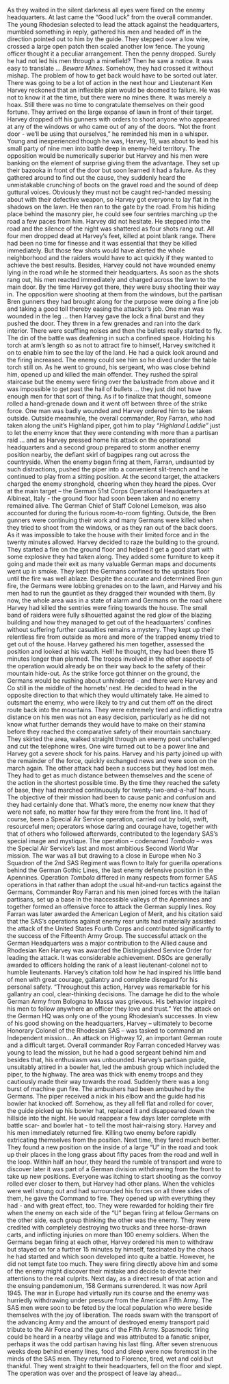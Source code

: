 As they waited in the silent darkness all eyes were fixed on the enemy headquarters. At last came the “Good luck” from the overall commander. The young Rhodesian selected to lead the attack against the headquarters, mumbled something in reply, gathered his men and headed off in the direction pointed out to him by the guide.
They stepped over a low wire, crossed a large open patch then scaled another low fence. The young officer thought it a peculiar arrangement. Then the penny dropped. Surely he had not led his men through a minefield? Then he saw a notice. It was easy to translate … _Beware Mines_.
Somehow, they had crossed it without mishap. The problem of how to get back would have to be sorted out later. There was going to be a lot of action in the next hour and Lieutenant Ken Harvey reckoned that an inflexible plan would be doomed to failure. He was not to know it at the time, but there were no mines there. It was merely a hoax.
Still there was no time to congratulate themselves on their good fortune. They arrived on the large expanse of lawn in front of their target. Harvey dropped off his gunners with orders to shoot anyone who appeared at any of the windows or who came out of any of the doors.
“Not the front door - we’ll be using that ourselves,” he reminded his men in a whisper.
Young and inexperienced though he was, Harvey, 19, was about to lead his small party of nine men into battle deep in enemy-held territory. The opposition would be numerically superior but Harvey and his men were banking on the element of surprise giving them the advantage.
They set up their bazooka in front of the door but soon learned it had a failure. As they gathered around to find out the cause, they suddenly heard the unmistakable crunching of boots on the gravel road and the sound of deep guttural voices.
Obviously they must not be caught red-handed messing about with their defective weapon, so Harvey got everyone to lay flat in the shadows on the lawn. He then ran to the gate by the road.
From his hiding place behind the masonry pier, he could see four sentries marching up the road a few paces from him.
Harvey did not hesitate.
He stepped into the road and the silence of the night was shattered as four shots rang out. All four men dropped dead at Harvey’s feet, killed at point blank range.
There had been no time for finesse and it was essential that they be killed immediately. But those few shots would have alerted the whole neighborhood and the raiders would have to act quickly if they wanted to achieve the best results. Besides, Harvey could not have wounded enemy lying in the road while he stormed their headquarters.
As soon as the shots rang out, his men reacted immediately and charged across the lawn to the main door. By the time Harvey got there, they were busy shooting their way in.
The opposition were shooting at them from the windows, but the partisan Bren gunners they had brought along for the purpose were doing a fine job and taking a good toll thereby easing the attacker’s job.
One man was wounded in the leg ... then Harvey gave the lock a final burst and they pushed the door. They threw in a few grenades and ran into the dark interior.
There were scuffling noises and then the bullets really started to fly. The din of the battle was deafening in such a confined space.
Holding his torch at arm’s length so as not to attract fire to himself, Harvey switched it on to enable him to see the lay of the land. He had a quick look around and the firing increased. The enemy could see him so he dived under the table torch still on. As he went to ground, his sergeant, who was close behind him, opened up and killed the main offender.
They rushed the spiral staircase but the enemy were firing over the balustrade from above and it was impossible to get past the hail of bullets ... they just did not have enough men for that sort of thing. As if to finalize that thought, someone rolled a hand-grenade down and it went off between three of the strike force. One man was badly wounded and Harvey ordered him to be taken outside.
Outside meanwhile, the overall commander, Roy Farran, who had taken along the unit’s Highland piper, got him to play _“Highland Laddie”_ just to let the enemy know that they were contending with more than a partisan raid ... and as Harvey pressed home his attack on the operational headquarters and a second group prepared to storm another enemy position nearby, the defiant skirl of bagpipes rang out across the countryside.
When the enemy began firing at them, Farran, undaunted by such distractions, pushed the piper into a convenient slit-trench and he continued to play from a sitting position. At the second target, the attackers charged the enemy stronghold, cheering when they heard the pipes.
Over at the main target – the German 51st Corps Operational Headquarters at Albineat, Italy - the ground floor had soon been taken and no enemy remained alive. The German Chief of Staff Colonel Lemelson, was also accounted for during the furious room-to-room fighting.
Outside, the Bren gunners were continuing their work and many Germans were killed when they tried to shoot from the windows, or as they ran out of the back doors.
As it was impossible to take the house with their limited force and in the twenty minutes allowed. Harvey decided to raze the building to the ground.
They started a fire on the ground floor and helped it get a good start with some explosive they had taken along. They added some furniture to keep it going and made their exit as many valuable German maps and documents went up in smoke. They kept the Germans confined to the upstairs floor until the fire was well ablaze. Despite the accurate and determined Bren gun fire, the Germans were lobbing grenades on to the lawn, and Harvey and his men had to run the gauntlet as they dragged their wounded with them.
By now, the whole area was in a state of alarm and Germans on the road where Harvey had killed the sentries were firing towards the house.
The small band of raiders were fully silhouetted against the red glow of the blazing building and how they managed to get out of the headquarters’ confines without suffering further casualties remains a mystery.
They kept up their relentless fire from outside as more and more of the trapped enemy tried to get out of the house.
Harvey gathered his men together, assessed the position and looked at his watch. Hell! he thought, they had been there 15 minutes longer than planned. The troops involved in the other aspects of the operation would already be on their way back to the safety of their mountain hide-out.
As the strike force got thinner on the ground, the Germans would be rushing about unhindered - and there were Harvey and Co still in the middle of the hornets’ nest.
He decided to head in the opposite direction to that which they would ultimately take. He aimed to outsmart the enemy, who were likely to try and cut them off on the direct route back into the mountains.
They were extremely tired and inflicting extra distance on his men was not an easy decision, particularly as he did not know what further demands they would have to make on their stamina before they reached the comparative safety of their mountain sanctuary.
They skirted the area, walked straight through an enemy post unchallenged and cut the telephone wires. One wire turned out to be a power line and Harvey got a severe shock for his pains.
Harvey and his party joined up with the remainder of the force, quickly exchanged news and were soon on the march again. The other attack had been a success but they had lost men.
They had to get as much distance between themselves and the scene of the action in the shortest possible time. By the time they reached the safety of base, they had marched continuously for twenty-two-and-a-half hours.
The objective of their mission had been to cause panic and confusion and they had certainly done that. What’s more, the enemy now knew that they were not safe, no matter how far they were from the front line.
It had of course, been a Special Air Service operation, carried out by bold, swift, resourceful men; operators whose daring and courage have, together with that of others who followed afterwards, contributed to the legendary SAS’s special image and mystique.
The operation – codenamed _Tombola_ – was the Special Air Service’s last and most ambitious Second World War mission. The war was all but drawing to a close in Europe when No 3 Squadron of the 2nd SAS Regiment was flown to Italy for guerilla operations behind the German Gothic Lines, the last enemy defensive position in the Apennines.
Operation _Tombola_ differed in many respects from former SAS operations in that rather than adopt the usual hit-and-run tactics against the Germans, Commander Roy Farran and his men joined forces with the Italian partisans, set up a base in the inaccessible valleys of the Apennines and together formed an offensive force to attack the German supply lines.
Roy Farran was later awarded the American Legion of Merit, and his citation said that the SAS’s operations against enemy rear units had materially assisted the attack of the United States Fourth Corps and contributed significantly to the success of the Fifteenth Army Group.
The successful attack on the German Headquarters was a major contribution to the Allied cause and Rhodesian Ken Harvey was awarded the Distinguished Service Order for leading the attack. It was considerable achievement. DSOs are generally awarded to officers holding the rank of a least lieutenant-colonel not to humble lieutenants.
Harvey’s citation told how he had inspired his little band of men with great courage, gallantry and complete disregard for his personal safety.
“Throughout this action, Harvey was remarkable for his gallantry an cool, clear-thinking decisions. The damage he did to the whole German Army from Bologna to Massa was grievous. His behavior inspired his men to follow anywhere an officer they love and trust.”
Yet the attack on the German HQ was only one of the young Rhodesian’s successes. In view of his good showing on the headquarters, Harvey – ultimately to become Honorary Colonel of the Rhodesian SAS – was tasked to command an Independent mission... An attack on Highway 12, an important German route and a difficult target.
Overall commander Roy Farran conceded Harvey was young to lead the mission, but he had a good sergeant behind him and besides that, his enthusiasm was unbounded.
Harvey’s partisan guide, unsuitably attired in a bowler hat, led the ambush group which included the piper, to the highway. The area was thick with enemy troops and they cautiously made their way towards the road.
Suddenly there was a long burst of machine gun fire. The ambushers had been ambushed by the Germans. The piper received a nick in his elbow and the guide had his bowler hat knocked off.
Somehow, as they all fell flat and rolled for cover, the guide picked up his bowler hat, replaced it and disappeared down the hillside into the night. He would reappear a few days later complete with battle scar- and bowler hat - to tell the most hair-raising story.
Harvey and his men immediately returned fire. Killing two enemy before rapidly extricating themselves from the position.
Next time, they fared much better.
They found a new position on the inside of a large “U” in the road and took up their places in the long grass about fifty paces from the road and well in the loop.
Within half an hour, they heard the rumble of transport and were to discover later it was part of a German division withdrawing from the front to take up new positions.
Everyone was itching to start shooting as the convoy rolled ever closer to them, but Harvey had other plans. When the vehicles were well strung out and had surrounded his forces on all three sides of them, he gave the Command to fire.
They opened up with everything they had - and with great effect, too. They were rewarded for holding their fire when the enemy on each side of the “U” began firing at fellow Germans on the other side, each group thinking the other was the enemy.
They were credited with completely destroying two trucks and three horse-drawn carts, and inflicting injuries on more than 100 enemy soldiers.
When the Germans began firing at each other, Harvey ordered his men to withdraw but stayed on for a further 15 minutes by himself, fascinated by the chaos he had started and which soon developed into quite a battle.
However, he did not tempt fate too much. They were firing directly above him and some of the enemy might discover their mistake and decide to devote their attentions to the real culprits.
Next day, as a direct result of that action and the ensuing pandemonium, 158 Germans surrendered.
It was now April 1945. The war in Europe had virtually run its course and the enemy was hurriedly withdrawing under pressure from the American Fifth Army. The SAS men were soon to be feted by the local population who were beside themselves with the joy of liberation. The roads swam with the transport of the advancing Army and the amount of destroyed enemy transport paid tribute to the Air Force and the guns of the Fifth Army.
Spasmodic firing could be heard in a nearby village and was attributed to a fanatic sniper, perhaps it was the odd partisan having his last fling.
After seven strenuous weeks deep behind enemy lines, food and sleep were now foremost in the minds of the SAS men. They returned to Florence, tired, wet and cold but thankful. They went straight to their headquarters, fell on the floor and slept. The operation was over and the prospect of leave lay ahead…

